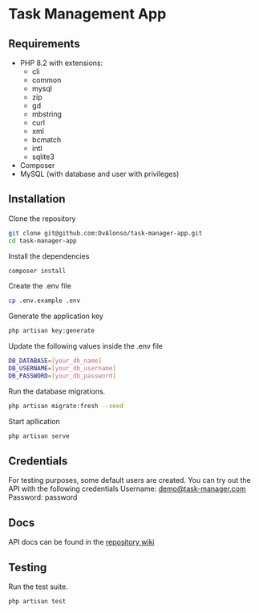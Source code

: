 # Task Management App

## Requirements

-   PHP 8.2 with extensions:
    -   cli
    -   common
    -   mysql
    -   zip
    -   gd
    -   mbstring
    -   curl
    -   xml
    -   bcmatch
    -   intl
    -   sqlite3
-   Composer
-   MySQL (with database and user with privileges)

## Installation

Clone the repository

```sh
git clone git@github.com:DvAlonso/task-manager-app.git
cd task-manager-app
```

Install the dependencies

```sh
composer install
```

Create the .env file

```sh
cp .env.example .env
```

Generate the application key

```sh
php artisan key:generate
```

Update the following values inside the .env file

```sh
DB_DATABASE=[your_db_name]
DB_USERNAME=[your_db_username]
DB_PASSWORD=[your_db_password]
```

Run the database migrations.

```sh
php artisan migrate:fresh --seed
```

Start apllication

```sh
php artisan serve
```

## Credentials

For testing purposes, some default users are created. You can try out the API with the following credentials
Username: demo@task-manager.com
Password: password

## Docs

API docs can be found in the [repository wiki](https://github.com/DvAlonso/task-manager-app/wiki)

## Testing

Run the test suite.

```sh
php artisan test
```

